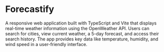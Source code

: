 # Forecastify
A responsive web application built with TypeScript and Vite that displays real-time weather information using the OpenWeather API. Users can search for cities, view current weather, a 5-day forecast, and access their search history. The app provides key data like temperature, humidity, and wind speed in a user-friendly interface.
